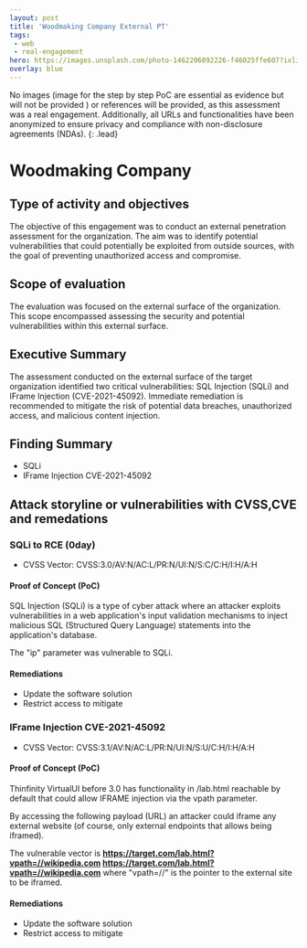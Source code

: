 ```yaml
---
layout: post
title: 'Woodmaking Company External PT'
tags:
 - web
 - real-engagement
hero: https://images.unsplash.com/photo-1462206092226-f46025ffe607?ixlib=rb-4.0.3&ixid=M3wxMjA3fDB8MHxwaG90by1wYWdlfHx8fGVufDB8fHx8fA%3D%3D&auto=format&fit=crop&w=1474&q=80
overlay: blue
---
```


No images (image for the step by step PoC are essential as evidence but will not be provided
) or references will be provided, as this assessment was a real engagement. Additionally, all URLs and functionalities have been anonymized to ensure privacy and compliance with non-disclosure agreements (NDAs). {: .lead} <!--break-->

# Woodmaking Company

## Type of activity and objectives
The objective of this engagement was to conduct an external penetration assessment for the organization. The aim was to identify potential vulnerabilities that could potentially be exploited from outside sources, with the goal of preventing unauthorized access and compromise.
## Scope of evaluation
The evaluation was focused on the external surface of the organization. This scope encompassed assessing the security and potential vulnerabilities within this external surface.
## Executive Summary
The assessment conducted on the external surface of the target organization identified two critical vulnerabilities: SQL Injection (SQLi) and IFrame Injection (CVE-2021-45092). 
Immediate remediation is recommended to mitigate the risk of potential data breaches, unauthorized access, and malicious content injection.
## Finding Summary
- SQLi 
- IFrame Injection CVE-2021-45092
## Attack storyline or vulnerabilities with CVSS,CVE and remedations
### SQLi to RCE (0day)
- CVSS Vector: CVSS:3.0/AV:N/AC:L/PR:N/UI:N/S:C/C:H/I:H/A:H
#### Proof of Concept (PoC) 
SQL Injection (SQLi) is a type of cyber attack where an attacker exploits vulnerabilities in a web application's input validation mechanisms to inject malicious SQL (Structured Query Language) statements into the application's database. 

The "ip" parameter was vulnerable to SQLi.

#### Remediations
- Update the software solution
- Restrict access to mitigate
### IFrame Injection CVE-2021-45092
- CVSS Vector: CVSS:3.1/AV:N/AC:L/PR:N/UI:N/S:U/C:H/I:H/A:H
#### Proof of Concept (PoC) 
Thinfinity VirtualUI before 3.0 has functionality in /lab.html reachable by default that could allow IFRAME injection via the vpath parameter.

By accessing the following payload (URL) an attacker could iframe any external website (of course, only external endpoints that allows being iframed).

The vulnerable vector is **https://target.com/lab.html?vpath=//wikipedia.com <https://target.com/lab.html?vpath=//wikipedia.com>** where "vpath=//" is the pointer to the external site to be iframed.
#### Remediations
- Update the software solution
- Restrict access to mitigate